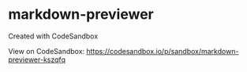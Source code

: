 # markdown-previewer
Created with CodeSandbox

View on CodeSandbox:
https://codesandbox.io/p/sandbox/markdown-previewer-kszqfq
